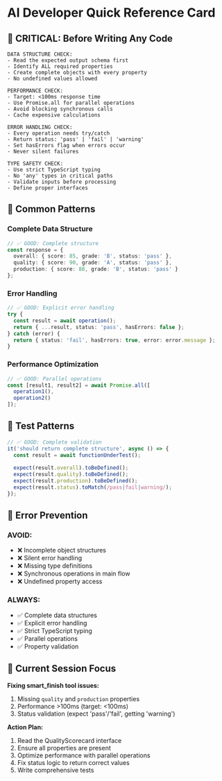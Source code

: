 # AI Developer Quick Reference Card

## 🚨 CRITICAL: Before Writing Any Code

```
DATA STRUCTURE CHECK:
- Read the expected output schema first
- Identify ALL required properties
- Create complete objects with every property
- No undefined values allowed

PERFORMANCE CHECK:
- Target: <100ms response time
- Use Promise.all for parallel operations
- Avoid blocking synchronous calls
- Cache expensive calculations

ERROR HANDLING CHECK:
- Every operation needs try/catch
- Return status: 'pass' | 'fail' | 'warning'
- Set hasErrors flag when errors occur
- Never silent failures

TYPE SAFETY CHECK:
- Use strict TypeScript typing
- No 'any' types in critical paths
- Validate inputs before processing
- Define proper interfaces
```

## 🔧 Common Patterns

### Complete Data Structure
```typescript
// ✅ GOOD: Complete structure
const response = {
  overall: { score: 85, grade: 'B', status: 'pass' },
  quality: { score: 90, grade: 'A', status: 'pass' },
  production: { score: 88, grade: 'B', status: 'pass' }
};
```

### Error Handling
```typescript
// ✅ GOOD: Explicit error handling
try {
  const result = await operation();
  return { ...result, status: 'pass', hasErrors: false };
} catch (error) {
  return { status: 'fail', hasErrors: true, error: error.message };
}
```

### Performance Optimization
```typescript
// ✅ GOOD: Parallel operations
const [result1, result2] = await Promise.all([
  operation1(),
  operation2()
]);
```

## 🧪 Test Patterns

```typescript
// ✅ GOOD: Complete validation
it('should return complete structure', async () => {
  const result = await functionUnderTest();
  
  expect(result.overall).toBeDefined();
  expect(result.quality).toBeDefined();
  expect(result.production).toBeDefined();
  expect(result.status).toMatch(/pass|fail|warning/);
});
```

## 🚨 Error Prevention

### AVOID:
- ❌ Incomplete object structures
- ❌ Silent error handling
- ❌ Missing type definitions
- ❌ Synchronous operations in main flow
- ❌ Undefined property access

### ALWAYS:
- ✅ Complete data structures
- ✅ Explicit error handling
- ✅ Strict TypeScript typing
- ✅ Parallel operations
- ✅ Property validation

## 🎯 Current Session Focus

**Fixing smart_finish tool issues:**
1. Missing `quality` and `production` properties
2. Performance >100ms (target: <100ms)
3. Status validation (expect 'pass'/'fail', getting 'warning')

**Action Plan:**
1. Read the QualityScorecard interface
2. Ensure all properties are present
3. Optimize performance with parallel operations
4. Fix status logic to return correct values
5. Write comprehensive tests
